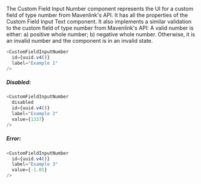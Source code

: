 The Custom Field Input Number component represents the UI for a custom field of type number from Mavenlink's API.
It has all the properties of the Custom Field Input Text component.
It also implements a similar validation to the custom field of type number from Mavenlink's API:
A valid number is either: a) positive whole number; b) negative whole number.
Otherwise, it is an invalid number and the component is in an invalid state.

```js
<CustomFieldInputNumber
  id={uuid.v4()}
  label="Example 1"
/>
```

##### Disabled:

```js
<CustomFieldInputNumber
  disabled
  id={uuid.v4()}
  label="Example 2"
  value={1337}
/>
```

##### Error:

```js
<CustomFieldInputNumber
  id={uuid.v4()}
  label="Example 3"
  value={-1.01}
/>
```

